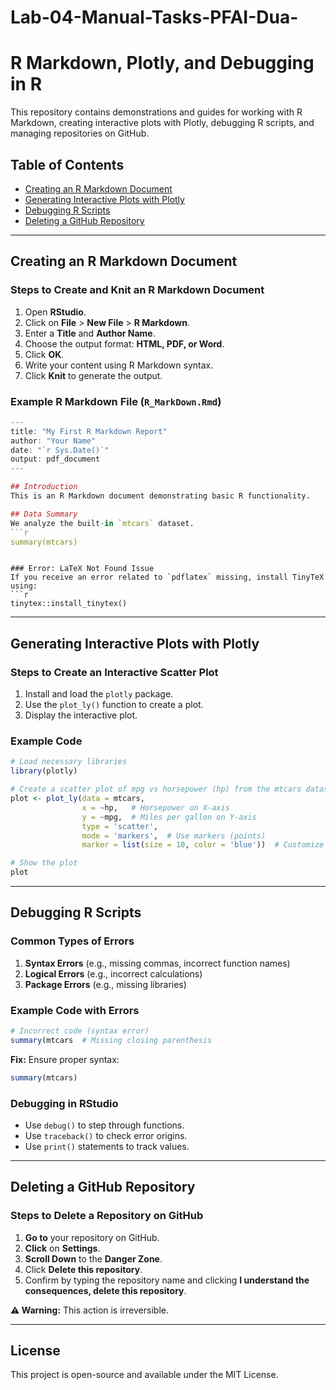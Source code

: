 # Lab-04-Manual-Tasks-PFAI-Dua-
# R Markdown, Plotly, and Debugging in R

This repository contains demonstrations and guides for working with R Markdown, creating interactive plots with Plotly, debugging R scripts, and managing repositories on GitHub.

## Table of Contents
- [Creating an R Markdown Document](#creating-an-r-markdown-document)
- [Generating Interactive Plots with Plotly](#generating-interactive-plots-with-plotly)
- [Debugging R Scripts](#debugging-r-scripts)
- [Deleting a GitHub Repository](#deleting-a-github-repository)

---

## Creating an R Markdown Document

### Steps to Create and Knit an R Markdown Document
1. Open **RStudio**.
2. Click on **File** > **New File** > **R Markdown**.
3. Enter a **Title** and **Author Name**.
4. Choose the output format: **HTML, PDF, or Word**.
5. Click **OK**.
6. Write your content using R Markdown syntax.
7. Click **Knit** to generate the output.

### Example R Markdown File (`R_MarkDown.Rmd`)
```r
---
title: "My First R Markdown Report"
author: "Your Name"
date: "`r Sys.Date()`"
output: pdf_document
---

## Introduction
This is an R Markdown document demonstrating basic R functionality.

## Data Summary
We analyze the built-in `mtcars` dataset.
```r
summary(mtcars)
```
```

### Error: LaTeX Not Found Issue
If you receive an error related to `pdflatex` missing, install TinyTeX using:
```r
tinytex::install_tinytex()
```

---

## Generating Interactive Plots with Plotly

### Steps to Create an Interactive Scatter Plot
1. Install and load the `plotly` package.
2. Use the `plot_ly()` function to create a plot.
3. Display the interactive plot.

### Example Code
```r
# Load necessary libraries
library(plotly)

# Create a scatter plot of mpg vs horsepower (hp) from the mtcars dataset
plot <- plot_ly(data = mtcars,
                x = ~hp,   # Horsepower on X-axis
                y = ~mpg,  # Miles per gallon on Y-axis
                type = 'scatter',
                mode = 'markers',  # Use markers (points)
                marker = list(size = 10, color = 'blue'))  # Customize marker size & color

# Show the plot
plot
```

---

## Debugging R Scripts

### Common Types of Errors
1. **Syntax Errors** (e.g., missing commas, incorrect function names)
2. **Logical Errors** (e.g., incorrect calculations)
3. **Package Errors** (e.g., missing libraries)

### Example Code with Errors
```r
# Incorrect code (syntax error)
summary(mtcars  # Missing closing parenthesis
```
**Fix:** Ensure proper syntax:
```r
summary(mtcars)
```

### Debugging in RStudio
- Use `debug()` to step through functions.
- Use `traceback()` to check error origins.
- Use `print()` statements to track values.

---

## Deleting a GitHub Repository

### Steps to Delete a Repository on GitHub
1. **Go to** your repository on GitHub.
2. **Click** on **Settings**.
3. **Scroll Down** to the **Danger Zone**.
4. Click **Delete this repository**.
5. Confirm by typing the repository name and clicking **I understand the consequences, delete this repository**.

**⚠ Warning:** This action is irreversible.

---

## License
This project is open-source and available under the MIT License.

